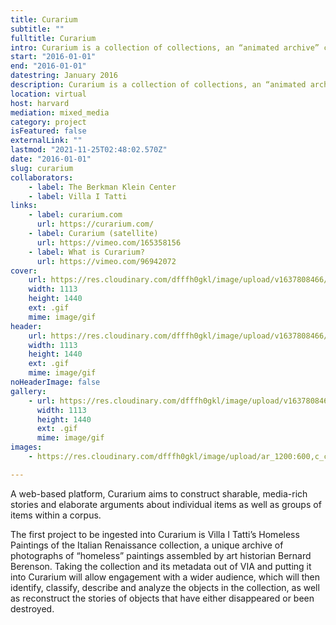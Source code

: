 ```yaml
---
title: Curarium
subtitle: ""
fulltitle: Curarium
intro: Curarium is a collection of collections, an “animated archive” crowdsourcing annotation, curation, and augmentation of works within and beyond their respective collections.
start: "2016-01-01"
end: "2016-01-01"
datestring: January 2016
description: Curarium is a collection of collections, an “animated archive” crowdsourcing annotation, curation, and augmentation of works within and beyond their respective collections.
location: virtual
host: harvard
mediation: mixed_media
category: project
isFeatured: false
externalLink: ""
lastmod: "2021-11-25T02:48:02.570Z"
date: "2016-01-01"
slug: curarium
collaborators:
    - label: The Berkman Klein Center
    - label: Villa I Tatti
links:
    - label: curarium.com
      url: https://curarium.com/
    - label: Curarium (satellite)
      url: https://vimeo.com/165358156
    - label: What is Curarium?
      url: https://vimeo.com/96942072
cover:
    url: https://res.cloudinary.com/dfffh0gkl/image/upload/v1637808466/curarium1_33f2510f08.gif
    width: 1113
    height: 1440
    ext: .gif
    mime: image/gif
header:
    url: https://res.cloudinary.com/dfffh0gkl/image/upload/v1637808466/curarium1_33f2510f08.gif
    width: 1113
    height: 1440
    ext: .gif
    mime: image/gif
noHeaderImage: false
gallery:
    - url: https://res.cloudinary.com/dfffh0gkl/image/upload/v1637808466/curarium1_33f2510f08.gif
      width: 1113
      height: 1440
      ext: .gif
      mime: image/gif
images:
    - https://res.cloudinary.com/dfffh0gkl/image/upload/ar_1200:600,c_crop/c_limit,h_1200,w_600/v1637808466/curarium1_33f2510f08.jpg

---
```

A web-based platform, Curarium aims to construct sharable, media-rich stories and elaborate arguments about individual items as well as groups of items within a corpus. 

The first project to be ingested into Curarium is Villa I Tatti’s Homeless Paintings of the Italian Renaissance collection, a unique archive of photographs of “homeless” paintings assembled by art historian Bernard Berenson. Taking the collection and its metadata out of VIA and putting it into Curarium will allow engagement with a wider audience, which will then identify, classify, describe and analyze the objects in the collection, as well as reconstruct the stories of objects that have either disappeared or been destroyed.